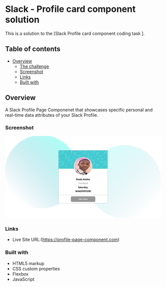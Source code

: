 # Slack - Profile card component solution

This is a solution to the [Slack Profile card component coding task ].

## Table of contents

- [Overview](#overview)
  - [The challenge](#the-challenge)
  - [Screenshot](#screenshot)
  - [Links](#links)
  - [Built with](#built-with)


## Overview
A Slack Profile Page Componenet that showcases specific personal and real-time data attributes of your Slack Profile.

### Screenshot

<img src="images/screenshot.png">


### Links

- Live Site URL:(https://profile-page-component.com)


### Built with

- HTML5 markup
- CSS custom properties
- Flexbox
- JavaScript

